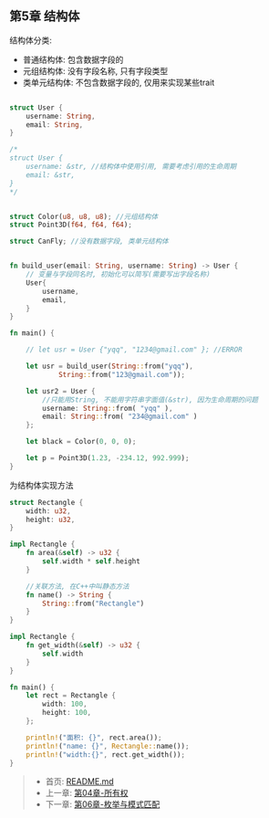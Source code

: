 
## 第5章 结构体

结构体分类:

- 普通结构体: 包含数据字段的 
- 元组结构体: 没有字段名称, 只有字段类型
- 类单元结构体: 不包含数据字段的, 仅用来实现某些trait


```rust

struct User {
    username: String,
    email: String,
}

/*
struct User {
    username: &str, //结构体中使用引用, 需要考虑引用的生命周期
    email: &str,
}
*/


struct Color(u8, u8, u8); //元组结构体
struct Point3D(f64, f64, f64);

struct CanFly; //没有数据字段, 类单元结构体


fn build_user(email: String, username: String) -> User {
    // 变量与字段同名时, 初始化可以简写(需要写出字段名称)
    User{
        username,
        email,
    }
}

fn main() {

    // let usr = User {"yqq", "1234@gmail.com" }; //ERROR

    let usr = build_user(String::from("yqq"), 
            String::from("123@gmail.com"));

    let usr2 = User {
        //只能用String, 不能用字符串字面值(&str), 因为生命周期的问题
        username: String::from( "yqq" ), 
        email: String::from( "234@gmail.com" )
    };

    let black = Color(0, 0, 0);

    let p = Point3D(1.23, -234.12, 992.999);
}
```

为结构体实现方法

```rust
struct Rectangle {
    width: u32,
    height: u32,
}

impl Rectangle {
    fn area(&self) -> u32 {
        self.width * self.height
    }

    //关联方法, 在C++中叫静态方法
    fn name() -> String {
        String::from("Rectangle")
    }
}

impl Rectangle {
    fn get_width(&self) -> u32 {
        self.width
    }
}

fn main() {
    let rect = Rectangle { 
        width: 100,
        height: 100,
    };

    println!("面积: {}", rect.area());
    println!("name: {}", Rectangle::name());
    println!("width:{}", rect.get_width());
}
```


> - 首页: [README.md](../README.md)
> - 上一章: [第04章-所有权](./第04章-所有权.md)
> - 下一章: [第06章-枚举与模式匹配](./第06章-枚举与模式匹配.md)